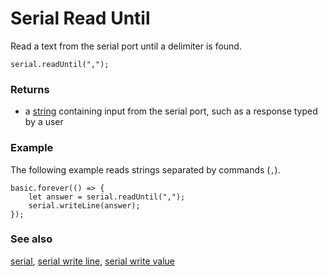# Serial Read Until

Read a text from the serial port until a delimiter is found.

```sig
serial.readUntil(",");
```

### Returns

* a [string](/reference/types/string) containing input from the serial port, such as a response typed by a user

### Example

The following example reads strings separated by commands (``,``).

```blocks
basic.forever(() => {
    let answer = serial.readUntil(",");
    serial.writeLine(answer);
});
```

### See also

[serial](/device/serial),
[serial write line](/reference/serial/write-line),
[serial write value](/reference/serial/write-value)
